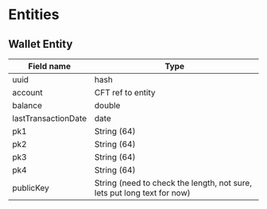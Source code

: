 # Entities

## Wallet Entity

Field name | Type
---|---
uuid | hash
account | CFT ref to entity
balance | double
lastTransactionDate | date
pk1 | String (64)
pk2 | String (64)
pk3 | String (64)
pk4 | String (64)
publicKey | String (need to check the length, not sure, lets put long text for now)

